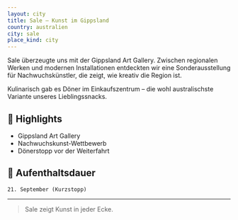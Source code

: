 ```yaml
---
layout: city
title: Sale – Kunst im Gippsland
country: australien
city: sale
place_kind: city
---
```


Sale überzeugte uns mit der Gippsland Art Gallery. Zwischen regionalen Werken und modernen Installationen entdeckten wir eine Sonderausstellung für Nachwuchskünstler, die zeigt, wie kreativ die Region ist.

Kulinarisch gab es Döner im Einkaufszentrum – die wohl australischste Variante unseres Lieblingssnacks.

## 📍 Highlights
- Gippsland Art Gallery
- Nachwuchskunst-Wettbewerb
- Dönerstopp vor der Weiterfahrt

## 📅 Aufenthaltsdauer
`21. September (Kurzstopp)`

---

> Sale zeigt Kunst in jeder Ecke.
